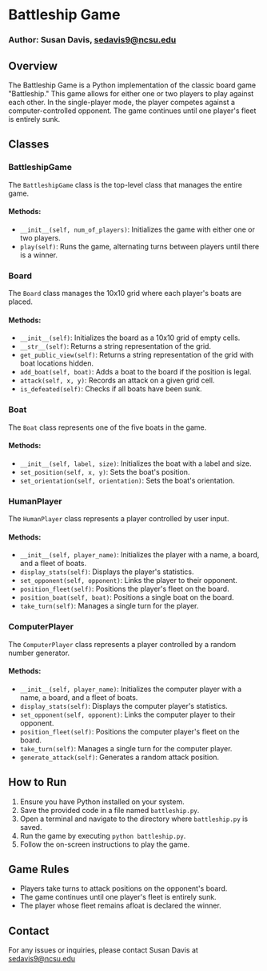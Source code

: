 # Battleship Game
### Author: Susan Davis, sedavis9@ncsu.edu

## Overview
The Battleship Game is a Python implementation of the classic board game "Battleship." This game allows for either one or two players to play against each other. In the single-player mode, the player competes against a computer-controlled opponent. The game continues until one player's fleet is entirely sunk.

## Classes

### BattleshipGame
The `BattleshipGame` class is the top-level class that manages the entire game.

#### Methods:
- `__init__(self, num_of_players)`: Initializes the game with either one or two players.
- `play(self)`: Runs the game, alternating turns between players until there is a winner.

### Board
The `Board` class manages the 10x10 grid where each player's boats are placed.

#### Methods:
- `__init__(self)`: Initializes the board as a 10x10 grid of empty cells.
- `__str__(self)`: Returns a string representation of the grid.
- `get_public_view(self)`: Returns a string representation of the grid with boat locations hidden.
- `add_boat(self, boat)`: Adds a boat to the board if the position is legal.
- `attack(self, x, y)`: Records an attack on a given grid cell.
- `is_defeated(self)`: Checks if all boats have been sunk.

### Boat
The `Boat` class represents one of the five boats in the game.

#### Methods:
- `__init__(self, label, size)`: Initializes the boat with a label and size.
- `set_position(self, x, y)`: Sets the boat's position.
- `set_orientation(self, orientation)`: Sets the boat's orientation.

### HumanPlayer
The `HumanPlayer` class represents a player controlled by user input.

#### Methods:
- `__init__(self, player_name)`: Initializes the player with a name, a board, and a fleet of boats.
- `display_stats(self)`: Displays the player's statistics.
- `set_opponent(self, opponent)`: Links the player to their opponent.
- `position_fleet(self)`: Positions the player's fleet on the board.
- `position_boat(self, boat)`: Positions a single boat on the board.
- `take_turn(self)`: Manages a single turn for the player.

### ComputerPlayer
The `ComputerPlayer` class represents a player controlled by a random number generator.

#### Methods:
- `__init__(self, player_name)`: Initializes the computer player with a name, a board, and a fleet of boats.
- `display_stats(self)`: Displays the computer player's statistics.
- `set_opponent(self, opponent)`: Links the computer player to their opponent.
- `position_fleet(self)`: Positions the computer player's fleet on the board.
- `take_turn(self)`: Manages a single turn for the computer player.
- `generate_attack(self)`: Generates a random attack position.

## How to Run
1. Ensure you have Python installed on your system.
2. Save the provided code in a file named `battleship.py`.
3. Open a terminal and navigate to the directory where `battleship.py` is saved.
4. Run the game by executing `python battleship.py`.
5. Follow the on-screen instructions to play the game.

## Game Rules
- Players take turns to attack positions on the opponent's board.
- The game continues until one player's fleet is entirely sunk.
- The player whose fleet remains afloat is declared the winner.

## Contact
For any issues or inquiries, please contact Susan Davis at sedavis9@ncsu.edu
